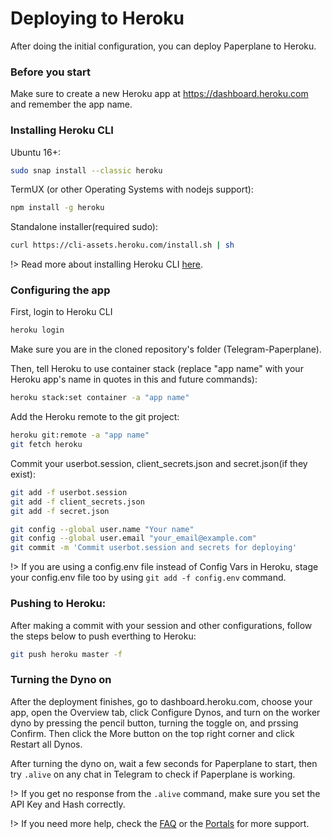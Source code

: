 # Deploying to Heroku

After doing the initial configuration, you can deploy Paperplane to Heroku.

### Before you start

Make sure to create a new Heroku app at https://dashboard.heroku.com and remember the app name.

### Installing Heroku CLI

Ubuntu 16+:

```sh
sudo snap install --classic heroku
```

TermUX (or other Operating Systems with nodejs support):

```sh
npm install -g heroku
```

Standalone installer(required sudo):

```sh
curl https://cli-assets.heroku.com/install.sh | sh
```

!> Read more about installing Heroku CLI [here](https://devcenter.heroku.com/articles/heroku-cli#download-and-install).


### Configuring the app

First, login to Heroku CLI

```sh
heroku login
```

Make sure you are in the cloned repository's folder (Telegram-Paperplane).

Then, tell Heroku to use container stack (replace "app name" with your Heroku app's name in quotes in this and future commands):

```sh
heroku stack:set container -a "app name"
```

Add the Heroku remote to the git project:

```sh
heroku git:remote -a "app name"
git fetch heroku
```

Commit your userbot.session, client_secrets.json and secret.json(if they exist):

```sh
git add -f userbot.session
git add -f client_secrets.json
git add -f secret.json

git config --global user.name "Your name"
git config --global user.email "your_email@example.com"
git commit -m 'Commit userbot.session and secrets for deploying'
```

!> If you are using a config.env file instead of Config Vars in Heroku, stage your config.env file too by using `git add -f config.env` command.

### Pushing to Heroku:

After making a commit with your session and other configurations, follow the steps below to push everthing to Heroku:

```sh
git push heroku master -f
```

### Turning the Dyno on

After the deployment finishes, go to dashboard.heroku.com, choose your app, open the Overview tab, click Configure Dynos, and turn on the worker dyno by pressing the pencil button, turning the toggle on, and prssing Confirm. Then click the More button on the top right corner and click Restart all Dynos.

After turning the dyno on, wait a few seconds for Paperplane to start, then try `.alive` on any chat in Telegram to check if Paperplane is working.

!> If you get no response from the `.alive` command, make sure you set the API Key and Hash correctly.

!> If you need more help, check the [FAQ](/paperplane/faq?id=frequently-asked-questions) or the [Portals](/paperplane/portals) for more support.

